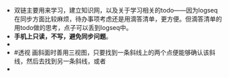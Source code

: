 - 双链主要用来学习，建立知识网，以及关于学习相关的todo——因为logseq在同步方面比较麻烦，待办事项考虑还是用滴答清单，更方便。但滴答清单的用todo做的思考，点子可以丢到logseq中。
- **手机上只读，不写，避免同步问题**。
-
- #透视  画斜面时善用三视图，只要找到一条斜线上的两个点便能够确认该斜线，然后去找到另一条斜线，或者
-